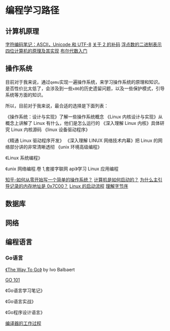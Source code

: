 # 编程学习路径

## 计算机原理

[字符编码笔记：ASCII，Unicode 和 UTF-8](http://www.ruanyifeng.com/blog/2007/10/ascii_unicode_and_utf-8.html)
[关于 2 的补码](http://www.ruanyifeng.com/blog/2009/08/twos_complement.html)
[浮点数的二进制表示](http://www.ruanyifeng.com/blog/2010/06/ieee_floating-point_representation.html)
[四位计算机的原理及其实现](http://www.ruanyifeng.com/blog/2011/03/4-bit_computer.html)
[布尔代数入门](http://www.ruanyifeng.com/blog/2016/08/boolean-algebra.html)

## 操作系统

目前对于我来说，通过`qemu`实现一遍操作系统，来学习操作系统的原理和知识。是否性价比太低了，会涉及到一些`x86`的历史遗留问题，以及一些保护模式，引导系统等方面的知识。

所以，目前对于我来说，最合适的选择是下面列表：

《操作系统：设计与实现》了解一些操作系统概念
《Linux 内核设计与实现》从概念上讲解了 Linux 有什么，他们是怎么运行的
《深入理解 Linux 内核》具体研究 Linux 内核源码
《linux 设备驱动程序》

《精通 Linux 驱动程序开发》
《深入理解 LINUX 网络技术内幕》把 Linux 的网络部分讲的非常清晰透彻
《unix 环境高级编程》

《Linux 系统编程》

《unix 网络编程.卷 1,套接字联网 api》学习 Linux 应用编程

[知乎-如何从零开始写一个简单的操作系统？](https://www.zhihu.com/question/25628124)
[计算机是如何启动的？](http://www.ruanyifeng.com/blog/2013/02/booting.html)
[为什么主引导记录的内存地址是 0x7C00？](http://www.ruanyifeng.com/blog/2015/09/0x7c00.html)
[Linux 的启动流程](http://www.ruanyifeng.com/blog/2013/08/linux_boot_process.html)
[理解字节序](http://www.ruanyifeng.com/blog/2016/11/byte-order.html)

## 数据库

## 网络

## 编程语言

### Go语言

[《The Way To Go》](https://github.com/Unknwon/the-way-to-go_ZH_CN) by Ivo Balbaert 

[GO 101](https://go101.org/article/101.html)

《Go语言学习笔记》

《Go语言实战》

《Go程序设计语言》

[编译器的工作过程](http://www.ruanyifeng.com/blog/2014/11/compiler.html)